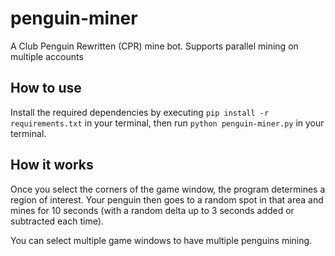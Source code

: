 # penguin-miner
A Club Penguin Rewritten (CPR) mine bot. Supports parallel mining on multiple accounts

## How to use
Install the required dependencies by executing `pip install -r requirements.txt` in your terminal, then run `python penguin-miner.py` in your terminal.

## How it works
Once you select the corners of the game window, the program determines a region of interest. Your penguin then goes to a random spot in that area and mines for 10 seconds (with a random delta up to 3 seconds added or subtracted each time).

You can select multiple game windows to have multiple penguins mining.
